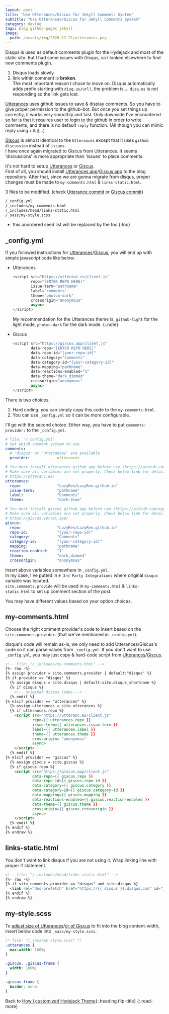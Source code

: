 ```yaml
---
layout: post
title: "Use Utterances/Giscus for Jekyll Comments System"
subtitle: "Use Utterances/Giscus for Jekyll Comments System"
category: devlog
tags: blog github-pages jekyll
image:
  path: /assets/img/2020-12-21/utterances.png
---
```


Disqus is used as default comments plugin for the Hydejack and most of the static site. But I had some issues with
Disqus, so I looked elsewhere to find new comments plugin.

1. Disqus loads slowly.<br>
2. link within comment is **broken**.<br>
   The most important reason I chose to move on. Disqus automatically adds prefix starting with `disq.us/url?`,
   the problem is.... `disq.us` is not responding so the link gets lost.

[Utterances] uses github issues to save & display comments. So you have to give proper permission to the github-bot.
But once you set things up correctly, it works very smoothly and fast. Only downside I've encountered so far is that it
requires user to login to the github in order to write comments, and there is no default `reply` function.
(All though you can mimic reply using `>` & `@`...)

[Giscus] is almost identical to the `Utterances` except that it uses `github discussion` instead of `issues`.<br>
I have once again migrated to Giscus from Utterances. It seems 'discussions' is more appropriate than 'issues' to place
comments.

[Utterances]: https://utteranc.es/
[Giscus]: https://giscus.vercel.app/

[Utterances]: https://utteranc.es/
[Giscus]: https://giscus.vercel.app/

<!--more-->

It's not hard to setup [Utterances] or [Giscus].<br>
First of all, you should install [Utterances app]/[Giscus app] to the blog repository. After that, since we are gonna
migrate from disqus, proper changes must be made to `my-comments.html` & `links-static.html`.<br>

[Utterances app]: https://github.com/apps/utterances
[Giscus app]: https://github.com/apps/giscus

3 files to be modified. (check [Utterance commit] or [Giscus commit])

[Utterance commit]: https://github.com/LazyRen/LazyRen.github.io/commit/8dcf03700c7f3d0f581b27a6fcf2e8a4d8396340
[Giscus commit]: https://github.com/LazyRen/LazyRen.github.io/commit/053deedc4a5a3f49cf04cb8e8b496120aeab24a1

```default
/_config.yml
/_includes/my-comments.html
/_includes/head/links-static.html
/_sass/my-style.scss
```

* this unordered seed list will be replaced by the toc
{:toc}

## _config.yml

If you followed instructions for [Utterances]/[Giscus], you will end up with simple javascript code like below.

* Utterances

  ```javascript
  <script src="https://utteranc.es/client.js"
          repo="[ENTER REPO HERE]"
          issue-term="pathname"
          label="comments"
          theme="photon-dark"
          crossorigin="anonymous"
          async>
  </script>
  ```

  My recommendation for the Utterances theme is, `github-light` for the light mode, `photon-dark` for the dark mode.
  {:.note}

* Giscus

  ```javascript
  <script src="https://giscus.app/client.js"
          data-repo="[ENTER REPO HERE]"
          data-repo-id="[your-repo-id]"
          data-category="Comments"
          data-category-id="[your-category-id]"
          data-mapping="pathname"
          data-reactions-enabled="1"
          data-theme="dark_dimmed"
          crossorigin="anonymous"
          async>
  </script>
  ```

There is two choices,

1. Hard coding: you can simply copy this code to the `my-comments.html`.
2. You can use `_config.yml` so it can be more configurable.

I'll go with the second choice. Either way, you have to put `comments: provider:` to the `_config.yml`.

```yaml
# file: "/_config.yml"
# Set which comment system to use
comments:
  # 'disqus' or 'utterances' are available
  provider:            utterances

# You must install utterances github app before use.(https://github.com/apps/utterances)
# Make sure all variables are set properly. Check below link for detail.
# https://utteranc.es/
utterances:
  repo:                "LazyRen/LazyRen.github.io"
  issue-term:          "pathname"
  label:               "Comments"
  theme:               "dark-blue"

# You must install giscus github app before use.(https://github.com/apps/giscus)
# Make sure all variables are set properly. Check below link for detail.
# https://giscus.vercel.app/
giscus:
  repo:                "LazyRen/LazyRen.github.io"
  repo-id:             "[your-repo-id]"
  category:            "Comments"
  category-id:         "[your-category-id]"
  mapping:             "pathname"
  reaction-enabled:    "1"
  theme:               "dark_dimmed"
  crossorigin:         "anonymous"
```

Insert above variables somewhere in `_config.yml`.<br>
In my case, I've putted in `# 3rd Party Integrations` where original `disqus` variable was located.<br>
`site.comments.provide` will be used in `my-comments.html` & `links-static.html` to set up comment section of the post.

You may have different values based on your option choices.

## my-comments.html

Choose the right comment provider's code to insert based on the `site.comments.provider`.
(that we've mentioned in `_config.yml`).

disqus's code will remain as-is, we only need to add Utterances/Giscus's code so it can parse values from `_config.yml`.
If you don't want to use `_config.yml`, you may just copy & hard-code script from [Utterances]/[Giscus].

```html
<!-- file: "/_includes/my-comments.html" -->
{%- raw -%}
{% assign provider = site.comments.provider | default:"disqus" %}
{% if provider == "disqus" %}
  {% assign disqus = site.disqus | default:site.disqus_shortname %}
  {% if disqus %}
    <!-- original disqus codes -->
  {% endif %}
{% elsif provider == "utterances" %}
  {% assign utterances = site.utterances %}
  {% if utterances.repo %}
    <script src="https://utteranc.es/client.js"
            repo={{ utterances.repo }}
            issue-term={{ utterances.issue-term }}
            label={{ utterances.label }}
            theme={{ utterances.theme }}
            crossorigin= "anonymous"
            async>
    </script>
  {% endif %}
{% elsif provider == "giscus" %}
  {% assign giscus = site.giscus %}
  {% if giscus.repo %}
    <script src="https://giscus.app/client.js"
            data-repo={{ giscus.repo }}
            data-repo-id={{ giscus.repo-id }}
            data-category={{ giscus.category }}
            data-category-id={{ giscus.category-id }}
            data-mapping={{ giscus.mapping }}
            data-reactions-enabled={{ giscus.reaction-enabled }}
            data-theme={{ giscus.theme }}
            crossorigin={{ giscus.crossorigin }}
            async>
    </script>
  {% endif %}
{% endif %}
{% endraw %}
```

## links-static.html

You don't want to link disqus if you are not using it. Wrap linking line with proper if statement.

```html
<!-- file: "/_includes/head/links-static.html" -->
{%- raw -%}
{% if site.comments.provider == "disqus" and site.disqus %}
  <link rel="dns-prefetch" href="https://{{ disqus }}.disqus.com" id="_hrefDisqus">
{% endif %}
{% endraw %}
```

## my-style.scss

To [adjust size of Utterances]/[or of Giscus] to fit into the blog content-width, insert below code into
`_sass/my-style.scss`.

[adjust size of Utterances]: https://github.com/utterance/utterances/issues/160
[or of Giscus]: https://github.com/laymonage/giscus/issues/90

```css
/* file: "/_sass/my-style.scss" */
.utterances {
  max-width: 100%;
}

.giscus, .giscus-frame {
  width: 100%;
}

.giscus-frame {
  border: none;
}
```

Back to [How I customized Hydejack Theme](how-i-customized-hydejack-theme){:.heading.flip-title}
{:.read-more}
